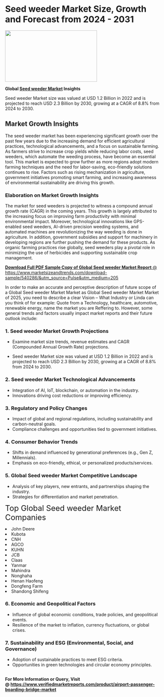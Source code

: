 <H1>Seed weeder Market Size, Growth and Forecast from 2024 - 2031</H1><img class="aligncenter size-medium wp-image-584254" src="https://thirdeyenews.in/wp-content/uploads/2024/09/Global-Market-Research-300x168.jpeg" alt="" width="300" height="168" /><p><strong>Global&nbsp;<a href="https://www.marketsizeandtrends.com/download-sample/540286/&amp;utm_source=Pulse&amp;utm_medium=205">Seed weeder Market</a> Insights</strong></p><p>Seed weeder Market size was valued at USD 1.2 Billion in 2022 and is projected to reach USD 2.3 Billion by 2030, growing at a CAGR of 8.8% from 2024 to 2030.</p><p><h2>Market Growth Insights</h2> The seed weeder market has been experiencing significant growth over the past few years due to the increasing demand for efficient agricultural practices, technological advancements, and a focus on sustainable farming. As farmers strive to increase crop yields while reducing labor costs, seed weeders, which automate the weeding process, have become an essential tool. This market is expected to grow further as more regions adopt modern farming techniques and the need for labor-saving, eco-friendly solutions continues to rise. Factors such as rising mechanization in agriculture, government initiatives promoting smart farming, and increasing awareness of environmental sustainability are driving this growth. <p><a href="#"></a></p> <h3>Elaboration on Market Growth Insights</h3> The market for seed weeders is projected to witness a compound annual growth rate (CAGR) in the coming years. This growth is largely attributed to the increasing focus on improving farm productivity with minimal environmental impact. Moreover, technological innovations like GPS-enabled seed weeders, AI-driven precision weeding systems, and automated machines are revolutionizing the way weeding is done in agriculture. In addition, government subsidies and support for machinery in developing regions are further pushing the demand for these products. As organic farming practices rise globally, seed weeders play a pivotal role in minimizing the use of herbicides and supporting sustainable crop management. <p><a href="#"></p><p><span class=""><strong>Download Full PDF Sample Copy of Global Seed weeder Market Report</strong> @ <a href="https://www.marketsizeandtrends.com/download-sample/540286/&amp;utm_source=Pulse&amp;utm_medium=205" target="_blank">https://www.marketsizeandtrends.com/download-sample/540286/&amp;utm_source=Pulse&amp;utm_medium=205</a></span></p><p>In order to make an accurate and perceptive description of future scope of a Global&nbsp;Seed weeder Market Market as Global&nbsp;Seed weeder Market Market of 2025, you need to describe a clear Vision &ndash; What Industry or Linda can you think of for example: Quote from a Technology, healthcare, automotive, renewable energy, name the market you are Reffering to. However, some general trends and factors usually impact market reports and their future outlook include:</p><h3>1.&nbsp;<strong>Seed weeder Market Growth Projections</strong></h3><ul><li>Examine market size trends, revenue estimates and CAGR (Compounded Annual Growth Rate) projections.</li><li><p>Seed weeder Market size was valued at USD 1.2 Billion in 2022 and is projected to reach USD 2.3 Billion by 2030, growing at a CAGR of 8.8% from 2024 to 2030.</p></li></ul><h3>2.&nbsp;<strong>Seed weeder Market Technological Advancements</strong></h3><ul><li>Integration of AI, IoT, blockchain, or automation in the industry.</li><li>Innovations driving cost reductions or improving efficiency.</li></ul><h3>3.&nbsp;<strong>Regulatory and Policy Changes</strong></h3><ul><li>Impact of global and regional regulations, including sustainability and carbon-neutral goals.</li><li>Compliance challenges and opportunities tied to government initiatives.</li></ul><h3>4.&nbsp;<strong>Consumer Behavior Trends</strong></h3><ul><li>Shifts in demand influenced by generational preferences (e.g., Gen Z, Millennials).</li><li>Emphasis on eco-friendly, ethical, or personalized products/services.</li></ul><h3>5.&nbsp;<strong>Global Seed weeder Market Competitive Landscape</strong></h3><ul><li>Analysis of key players, new entrants, and partnerships shaping the industry.</li><li>Strategies for differentiation and market penetration.</li></ul><p data-pm-slice="1 1 []"><span style="color: inherit; font-family: inherit; font-size: 25px;">Top Global Seed weeder Market Companies</span></p><div class="" data-test-id=""><p><li>John Deere</li><li> Kubota</li><li> CNH</li><li> AGCO</li><li> KUHN</li><li> JCB</li><li> Claas</li><li> Yanmar</li><li> Mahindra</li><li> Nonghaha</li><li> Henan Haofeng</li><li> Dongfeng Farm</li><li> Shandong Shifeng</li></p></div><h3>6.&nbsp;<strong>Economic and Geopolitical Factors</strong></h3><ul><li>Influence of global economic conditions, trade policies, and geopolitical events.</li><li>Resilience of the market to inflation, currency fluctuations, or global crises.</li></ul><h3>7.&nbsp;<strong>Sustainability and ESG (Environmental, Social, and Governance)</strong></h3><ul><li>Adoption of sustainable practices to meet ESG criteria.</li><li>Opportunities in green technologies and circular economy principles.</li></ul><h2><strong style="font-size: 14px;">For More Information or Query, Visit @&nbsp;</strong><a style="background-color: #ffffff; font-size: 14px;" href="https://www.marketsizeandtrends.com/report/seed-weeder-market/" target="_blank">https://www.verifiedmarketreports.com/product/airport-passenger-boarding-bridge-market</a></h2>
